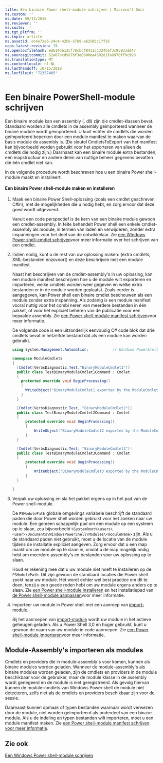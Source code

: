```yaml
---
title: Een binaire Power shell-module schrijven | Microsoft Docs
ms.custom: ''
ms.date: 09/13/2016
ms.reviewer: ''
ms.suite: ''
ms.tgt_pltfrm: ''
ms.topic: article
ms.assetid: eb4e72e6-24c4-42b6-b7b9-a62585c17f26
caps.latest.revision: 15
ms.openlocfilehash: ed614de125f78cbcf8411cc334baf3c95933dd47
ms.sourcegitcommit: 52a67bcd9d7bf3e8600ea4302d1fa8970ff9c998
ms.translationtype: MT
ms.contentlocale: nl-NL
ms.lasthandoff: 10/15/2019
ms.locfileid: "72357405"
---
```

# <a name="how-to-write-a-powershell-binary-module"></a>Een binaire PowerShell-module schrijven

Een binaire module kan een assembly (. dll) zijn die cmdlet-klassen bevat. Standaard worden alle cmdlets in de assembly geïmporteerd wanneer de binaire module wordt geïmporteerd. U kunt echter de cmdlets die worden geïmporteerd beperken door een module manifest te maken waarvan de basis module de assembly is. (De sleutel CmdletsToExport van het manifest kan bijvoorbeeld worden gebruikt voor het exporteren van alleen de cmdlets die nodig zijn.) Daarnaast kan een binaire module extra bestanden, een mapstructuur en andere delen van nuttige beheer gegevens bevatten die één cmdlet niet kan.

In de volgende procedure wordt beschreven hoe u een binaire Power shell-module maakt en installeert.

#### <a name="how-to-create-and-install-a-powershell-binary-module"></a>Een binaire Power shell-module maken en installeren

1. Maak een binaire Power Shell-oplossing (zoals een cmdlet geschreven C#in), met de mogelijkheden die u nodig hebt, en zorg ervoor dat deze goed wordt uitgevoerd.

   Vanuit een code perspectief is de kern van een binaire module gewoon een cmdlet-assembly. In feite behandelt Power shell een enkele cmdlet-assembly als module, in termen van laden en verwijderen, zonder extra inspanningen voor het deel van de ontwikkelaar. Zie [een Windows Power shell-cmdlet schrijven](../cmdlet/writing-a-windows-powershell-cmdlet.md)voor meer informatie over het schrijven van een cmdlet.

2. Indien nodig, kunt u de rest van uw oplossing maken: (extra cmdlets, XML-bestanden enzovoort) en deze beschrijven met een module manifest.

   Naast het beschrijven van de cmdlet-assembly's in uw oplossing, kan een module manifest beschrijven hoe u de module wilt exporteren en importeren, welke cmdlets worden weer gegeven en welke extra bestanden er in de module worden geplaatst.
   Zoals eerder is aangegeven, kan Power shell een binaire cmdlet beschouwen als een module zonder extra inspanning.
   Als zodanig is een module manifest vooral nuttig voor het combi neren van meerdere bestanden in één pakket, of voor het expliciet beheren van de publicatie voor een bepaalde assembly.
   Zie [een Power shell-module manifest schrijven](how-to-write-a-powershell-module-manifest.md)voor meer informatie.

   De volgende code is een uitzonderlijk eenvoudig C# code blok dat drie cmdlets bevat in hetzelfde bestand dat als een module kan worden gebruikt.

   ```csharp
   using System.Management.Automation;           // Windows PowerShell namespace.

   namespace ModuleCmdlets
   {
     [Cmdlet(VerbsDiagnostic.Test,"BinaryModuleCmdlet1")]
     public class TestBinaryModuleCmdlet1Command : Cmdlet
     {
       protected override void BeginProcessing()
       {
         WriteObject("BinaryModuleCmdlet1 exported by the ModuleCmdlets module.");
       }
     }

     [Cmdlet(VerbsDiagnostic.Test, "BinaryModuleCmdlet2")]
     public class TestBinaryModuleCmdlet2Command : Cmdlet
     {
         protected override void BeginProcessing()
         {
             WriteObject("BinaryModuleCmdlet2 exported by the ModuleCmdlets module.");
         }
     }

     [Cmdlet(VerbsDiagnostic.Test, "BinaryModuleCmdlet3")]
     public class TestBinaryModuleCmdlet3Command : Cmdlet
     {
         protected override void BeginProcessing()
         {
             WriteObject("BinaryModuleCmdlet3 exported by the ModuleCmdlets module.");
         }
     }

   }
   ```

3. Verpak uw oplossing en sla het pakket ergens op in het pad van de Power shell-module.

   De `PSModulePath` globale omgevings variabele beschrijft de standaard paden die door Power shell worden gebruikt voor het zoeken naar uw module. Een gemeen schappelijk pad om een module op een systeem op te slaan, zou bijvoorbeeld `%SystemRoot%\users\<user>\Documents\WindowsPowerShell\Modules\<moduleName>` zijn. Als u de standaard paden niet gebruikt, moet u de locatie van de module tijdens de installatie expliciet aangeven. Zorg ervoor dat u een map maakt om uw module op te slaan in, omdat u de map mogelijk nodig hebt om meerdere assembly's en bestanden voor uw oplossing op te slaan.

   Houd er rekening mee dat u uw module niet hoeft te installeren op de `PSModulePath`. Dit zijn gewoon de standaard locaties die Power shell zoekt naar uw module. Het wordt echter wel best practice om dit te doen, tenzij u een goede reden hebt om uw module ergens anders op te slaan. Zie [een Power shell-module installeren](./installing-a-powershell-module.md) en het installatiepad van [de Power shell-module aanpassen](./modifying-the-psmodulepath-installation-path.md)voor meer informatie.

4. Importeer uw module in Power shell met een aanroep van [import-module](/powershell/module/Microsoft.PowerShell.Core/Import-Module).

   Bij het aanroepen van [import-module](/powershell/module/Microsoft.PowerShell.Core/Import-Module) wordt uw module in het actieve geheugen geladen. Als u Power Shell 3,0 en hoger gebruikt, kunt u gewoon de naam van uw module in code aanroepen. Zie [een Power shell-module importeren](./importing-a-powershell-module.md)voor meer informatie.

## <a name="importing-snap-in-assemblies-as-modules"></a>Module-Assembly's importeren als modules

Cmdlets en providers die in module-assembly's voor komen, kunnen als binaire modules worden geladen. Wanneer de module-assembly's als binaire modules worden geladen, zijn de cmdlets en providers in de module beschikbaar voor de gebruiker, maar de module klasse in de assembly wordt genegeerd en de module is niet geregistreerd. Als gevolg hiervan kunnen de module-cmdlets van Windows Power shell de module niet detecteren, zelfs niet als de cmdlets en providers beschikbaar zijn voor de sessie.

Daarnaast kunnen opmaak of typen bestanden waarnaar wordt verwezen door de module, niet worden geïmporteerd als onderdeel van een binaire module.
Als u de indeling en typen bestanden wilt importeren, moet u een module manifest maken.
Zie [een Power shell-module manifest schrijven voor meer informatie](how-to-write-a-powershell-module-manifest.md).

## <a name="see-also"></a>Zie ook

[Een Windows Power shell-module schrijven](./writing-a-windows-powershell-module.md)
